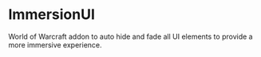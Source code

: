 # ImmersionUI
World of Warcraft addon to auto hide and fade all UI elements to provide a more immersive experience.
